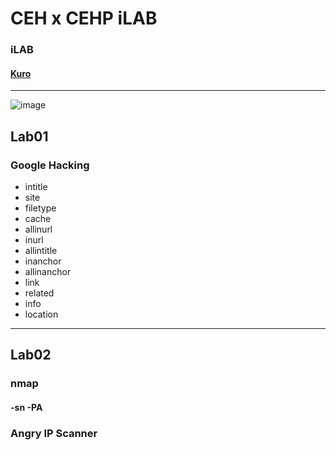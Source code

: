 # CEH x CEHP iLAB

### **iLAB**

#### [**Kuro**](https://medium.com/blacksecurity/ceh-practical-master-3e80cac180a2)

***

![image](https://hackmd.io/\_uploads/ry2XqFlHp.png)

## **Lab01**

### **Google Hacking**

* intitle
* site
* filetype
* cache
* allinurl
* inurl
* allintitle
* inanchor
* allinanchor
* link
* related
* info
* location

***

## **Lab02**

### **nmap**

#### -sn -PA

### **Angry IP Scanner**
